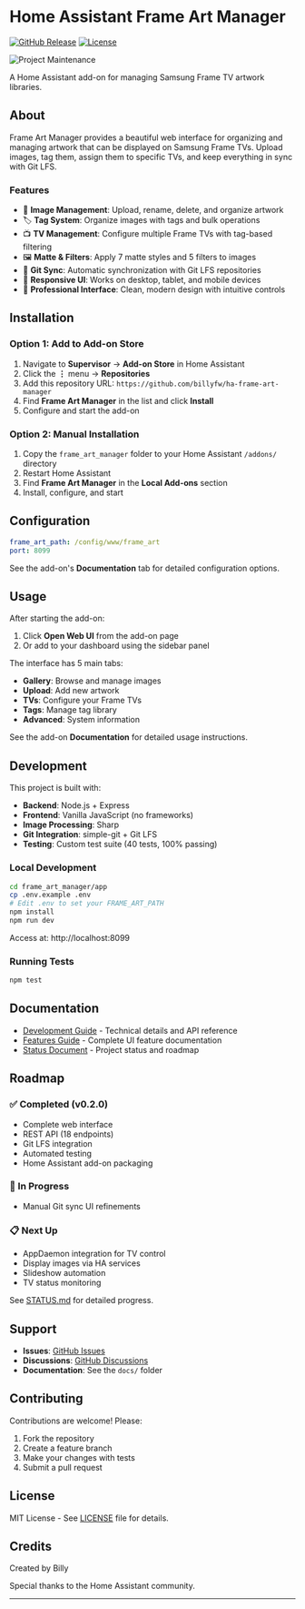 # Home Assistant Frame Art Manager

[![GitHub Release][releases-shield]][releases]
[![License][license-shield]](LICENSE)

![Project Maintenance][maintenance-shield]

A Home Assistant add-on for managing Samsung Frame TV artwork libraries.

## About

Frame Art Manager provides a beautiful web interface for organizing and managing artwork that can be displayed on Samsung Frame TVs. Upload images, tag them, assign them to specific TVs, and keep everything in sync with Git LFS.

### Features

- 📸 **Image Management**: Upload, rename, delete, and organize artwork
- 🏷️ **Tag System**: Organize images with tags and bulk operations
- 📺 **TV Management**: Configure multiple Frame TVs with tag-based filtering
- 🖼️ **Matte & Filters**: Apply 7 matte styles and 5 filters to images
- 🔄 **Git Sync**: Automatic synchronization with Git LFS repositories
- 📱 **Responsive UI**: Works on desktop, tablet, and mobile devices
- 🎨 **Professional Interface**: Clean, modern design with intuitive controls

## Installation

### Option 1: Add to Add-on Store

1. Navigate to **Supervisor** → **Add-on Store** in Home Assistant
2. Click the **⋮** menu → **Repositories**
3. Add this repository URL: `https://github.com/billyfw/ha-frame-art-manager`
4. Find **Frame Art Manager** in the list and click **Install**
5. Configure and start the add-on

### Option 2: Manual Installation

1. Copy the `frame_art_manager` folder to your Home Assistant `/addons/` directory
2. Restart Home Assistant
3. Find **Frame Art Manager** in the **Local Add-ons** section
4. Install, configure, and start

## Configuration

```yaml
frame_art_path: /config/www/frame_art
port: 8099
```

See the add-on's **Documentation** tab for detailed configuration options.

## Usage

After starting the add-on:

1. Click **Open Web UI** from the add-on page
2. Or add to your dashboard using the sidebar panel

The interface has 5 main tabs:
- **Gallery**: Browse and manage images
- **Upload**: Add new artwork
- **TVs**: Configure your Frame TVs
- **Tags**: Manage tag library
- **Advanced**: System information

See the add-on **Documentation** for detailed usage instructions.

## Development

This project is built with:
- **Backend**: Node.js + Express
- **Frontend**: Vanilla JavaScript (no frameworks)
- **Image Processing**: Sharp
- **Git Integration**: simple-git + Git LFS
- **Testing**: Custom test suite (40 tests, 100% passing)

### Local Development

```bash
cd frame_art_manager/app
cp .env.example .env
# Edit .env to set your FRAME_ART_PATH
npm install
npm run dev
```

Access at: http://localhost:8099

### Running Tests

```bash
npm test
```

## Documentation

- [Development Guide](docs/DEVELOPMENT.md) - Technical details and API reference
- [Features Guide](docs/FEATURES.md) - Complete UI feature documentation
- [Status Document](docs/STATUS.md) - Project status and roadmap

## Roadmap

### ✅ Completed (v0.2.0)
- Complete web interface
- REST API (18 endpoints)
- Git LFS integration
- Automated testing
- Home Assistant add-on packaging

### 🔨 In Progress
- Manual Git sync UI refinements

### 📋 Next Up
- AppDaemon integration for TV control
- Display images via HA services
- Slideshow automation
- TV status monitoring

See [STATUS.md](docs/STATUS.md) for detailed progress.

## Support

- **Issues**: [GitHub Issues](https://github.com/billyfw/ha-frame-art-manager/issues)
- **Discussions**: [GitHub Discussions](https://github.com/billyfw/ha-frame-art-manager/discussions)
- **Documentation**: See the `docs/` folder

## Contributing

Contributions are welcome! Please:
1. Fork the repository
2. Create a feature branch
3. Make your changes with tests
4. Submit a pull request

## License

MIT License - See [LICENSE](LICENSE) file for details.

## Credits

Created by Billy

Special thanks to the Home Assistant community.

---

[releases-shield]: https://img.shields.io/github/release/billyfw/ha-frame-art-manager.svg
[releases]: https://github.com/billyfw/ha-frame-art-manager/releases
[license-shield]: https://img.shields.io/github/license/billyfw/ha-frame-art-manager.svg
[maintenance-shield]: https://img.shields.io/maintenance/yes/2025.svg
